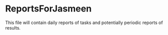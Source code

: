 # ReportsForJasmeen
This file will contain daily reports of tasks and potentially periodic reports of results.
